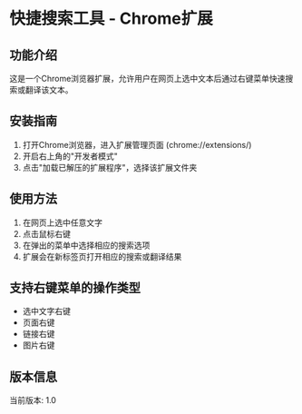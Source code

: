 
# 快捷搜索工具 - Chrome扩展

## 功能介绍
这是一个Chrome浏览器扩展，允许用户在网页上选中文本后通过右键菜单快速搜索或翻译该文本。

## 安装指南
1. 打开Chrome浏览器，进入扩展管理页面 (chrome://extensions/)
2. 开启右上角的"开发者模式"
3. 点击"加载已解压的扩展程序"，选择该扩展文件夹

## 使用方法
1. 在网页上选中任意文字
2. 点击鼠标右键
3. 在弹出的菜单中选择相应的搜索选项
4. 扩展会在新标签页打开相应的搜索或翻译结果

## 支持右键菜单的操作类型

- 选中文字右键
- 页面右键
- 链接右键
- 图片右键

## 版本信息
当前版本: 1.0
